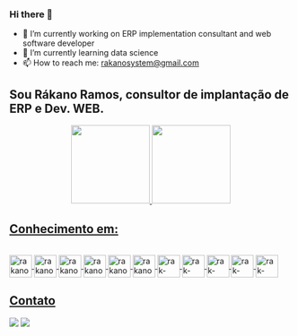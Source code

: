 ### Hi there 👋

- 🔭 I’m currently working on ERP implementation consultant and web software developer
- 🌱 I’m currently learning data science
- 📫 How to reach me: rakanosystem@gmail.com


## Sou Rákano Ramos, consultor de implantação de ERP e Dev. WEB.

          
<div align="center">
  <a href="https://github.com/rakano-sr">
  <img height="140em" src="https://github-readme-stats.vercel.app/api?username=rakano-sr&show_icons=true&theme=ocean_dark&include_all_commits=true&count_private=true"/>
  <img height="140em" src="https://github-readme-stats.vercel.app/api/top-langs/?username=rakano-sr&layout=compact&langs_count=7&theme=ocean_dark"/>
</div>

## Conhecimento em:
<div style="display: inline_block"><br>
  <img align="center" alt="rakano-css" height="40" width="40" src="https://cdn.jsdelivr.net/gh/devicons/devicon/icons/html5/html5-original.svg">
  <img align="center" alt="rakano-css" height="40" width="40" src="https://cdn.jsdelivr.net/gh/devicons/devicon/icons/css3/css3-original.svg">
  <img align="center" alt="rakano-js" height="40" width="40" src="https://cdn.jsdelivr.net/gh/devicons/devicon/icons/javascript/javascript-original.svg">
  <img align="center" alt="rakano-linux" height="40" width="40" src="https://cdn.jsdelivr.net/gh/devicons/devicon/icons/linux/linux-original.svg">
  <img align="center" alt="rakano-myslq" height="40" width="40" src="https://cdn.jsdelivr.net/gh/devicons/devicon/icons/mysql/mysql-original-wordmark.svg">
  <img align="center" alt="rakano-oracle" height="40" width="40" src="https://cdn.jsdelivr.net/gh/devicons/devicon/icons/oracle/oracle-original.svg">
  <img align="center" alt="rak-sqlMic" height="40" width="40" src="https://cdn.jsdelivr.net/gh/devicons/devicon/icons/microsoftsqlserver/microsoftsqlserver-plain-wordmark.svg">
  <img align="center" alt="rak-postgree" height="40" width="40" src="https://cdn.jsdelivr.net/gh/devicons/devicon/icons/postgresql/postgresql-original.svg">
  <img align="center" alt="rak-NodeJs" height="40" width="40" src="https://cdn.jsdelivr.net/gh/devicons/devicon/icons/nodejs/nodejs-plain-wordmark.svg">
  <img align="center" alt="rak-Vue" height="40" width="40" src="https://cdn.jsdelivr.net/gh/devicons/devicon/icons/vuejs/vuejs-original-wordmark.svg" />
  <img align="center" alt="rak-MongoDB" height="40" width="40" src="https://cdn.jsdelivr.net/gh/devicons/devicon/icons/mongodb/mongodb-plain-wordmark.svg" />
  
  ## Contato
  <div>
    <a href="https://www.linkedin.com/in/rakano-ramos/" target="_blank"><img src="https://img.shields.io/badge/LinkedIn-0077B5?style=for-the-badge&logo=linkedin&logoColor=white" target="_blank"></a>
    <a href = "mailto:rakanosystem@gmail.com"><img src="https://img.shields.io/badge/-Gmail-%23333?style=for-the-badge&logo=gmail&logoColor=white" target="_blank"></a>  
 
 </div>
 
 ## 

       
